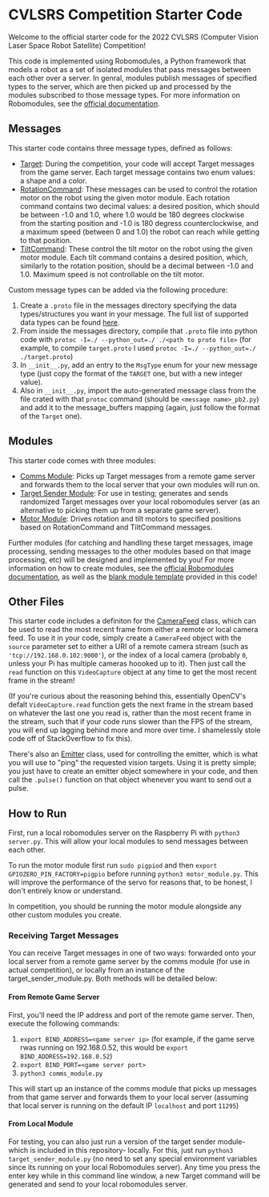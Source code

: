 # CVLSRS Competition Starter Code

Welcome to the official starter code for the 2022 CVLSRS (Computer Vision Laser Space Robot Satellite) Competition!

This code is implemented using Robomodules, a Python framework that models a robot as a set of isolated modules that pass messages between each other over a server. In genral, modules publish messages of specified types to the server, which are then picked up and processed by the modules subscribed to those message types. For more information on Robomodules, see the [official documentation](https://github.com/HarvardURC/robomodules#robomodules).

## Messages

This starter code contains three message types, defined as follows:

* [Target](messages/target.proto): During the competition, your code will accept Target messages from the game server. Each target message contains two enum values: a shape and a color.
* [RotationCommand](messages/rotationCommand.proto): These messages can be used to control the rotation motor on the robot using the given motor module. Each rotation command contains two decimal values: a desired position, which should be between -1.0 and 1.0, where 1.0 would be 180 degrees clockwise from the starting position and -1.0 is 180 degress counterclockwise, and a maximum speed (between 0 and 1.0) the robot can reach while getting to that position.
* [TiltCommand](messages/tiltCommand.proto): These control the tilt motor on the robot using the given motor module. Each tilt command contains a desired position, which, similarly to the rotation position, should be a decimal between -1.0 and 1.0. Maximum speed is not controllable on the tilt motor.

Custom message types can be added via the following procedure:

1. Create a `.proto` file in the messages directory specifying the data types/structures you want in your message. The full list of supported data types can be found [here](https://developers.google.com/protocol-buffers/docs/reference/proto2-spec).
2. From inside the messages directory, compile that `.proto` file into python code with `protoc -I=./ --python_out=./ ./<path to proto file>` (for example, to compile `target.proto` I used `protoc -I=./ --python_out=./ ./target.proto`)
3. In `__init__.py`, add an entry to the `MsgType` enum for your new message type (just copy the format of the `TARGET` one, but with a new integer value).
4. Also in `__init__.py`, import the auto-generated message class from the file crated with that `protoc` command (should be `<message name>_pb2.py`) and add it to the message_buffers mapping (again, just follow the format of the `Target` one).

## Modules

This starter code comes with three modules:

* [Comms Module](comms_module.py): Picks up Target messages from a remote game server and forwards them to the local server that your own modules will run on.
* [Target Sender Module](target_sender_module.py): For use in testing; generates and sends randomized Target messages over your local robomodules server (as an alternative to picking them up from a separate game server).
* [Motor Module](motor_module.py): Drives rotation and tilt motors to specified positions based on RotationCommand and TiltCommand messages.

Further modules (for catching and handling these target messages, image processing, sending messages to the other modules based on that image processing, etc) will be designed and implemented by you! For more information on how to create modules, see the [official Robomodules documentation](https://github.com/HarvardURC/robomodules#mocksensormodulepy), as well as the [blank module template](blank_module.py) provided in this code!

## Other Files

This starter code includes a definiton for the [CameraFeed](camera_reader.py) class, which can be used to read the most recent frame from either a remote or local camera feed. To use it in your code, simply create a `CameraFeed` object with the `source` parameter set to either a URI of a remote camera stream (such as `'tcp://192.168.0.102:9000'`), or the index of a local camera (probably `0`, unless your Pi has multiple cameras hoooked up to it). Then just call the `read` function on this `VideoCapture` object at any time to get the most recent frame in the stream!

(If you're curious about the reasoning behind this, essentially OpenCV's defalt `VideoCapture.read` function gets the next frame in the stream based on whatever the last one you read is, rather than the most recent frame in the stream, such that if your code runs slower than the FPS of the stream, you will end up lagging behind more and more over time. I shamelessly stole code off of StackOverflow to fix this).

There's also an [Emitter](emitter.py) class, used for controlling the emitter, which is what you will use to "ping" the requested vision targets. Using it is pretty simple; you just have to create an emitter object somewhere in your code, and then call the `.pulse()` function on that object whenever you want to send out a pulse.

## How to Run

First, run a local robomodules server on the Raspberry Pi with `python3 server.py`. This will allow your local modules to send messages between each other.

To run the motor module first run `sudo pigpiod` and then `export GPIOZERO_PIN_FACTORY=pigpio` before running `python3 motor_module.py`. This will improve the performance of the servo for reasons that, to be honest, I don't entirely know or understand.

In competition, you should be running the motor module alongside any other custom modules you create.

### Receiving Target Messages

You can receive Target messages in one of two ways: forwarded onto your local server from a remote game server by the comms module (for use in actual competition), or locally from an instance of the target_sender_module.py. Both methods will be detailed below:

#### From Remote Game Server

First, you'll need the IP address and port of the remote game server. Then, execute the following commands:

1. `export BIND_ADDRESS=<game server ip>` (for example, if the game serve rwas running on 192.168.0.52, this would be `export BIND_ADDRESS=192.168.0.52`)
2. `export BIND_PORT=<game server port>`
3. `python3 comms_module.py`

This will start up an instance of the comms module that picks up messages from that game server and forwards them to your local server (assuming that local server is running on the default IP `localhost` and port `11295`)

#### From Local Module

For testing, you can also just run a version of the target sender module- which is included in this repository- locally. For this, just run `python3 target_sender_module.py` (no need to set any special environment variables since its running on your local Robomodules server). Any time you press the enter key while in this command line window, a new Target command will be generated and send to your local robomodules server.